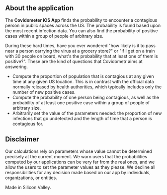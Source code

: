 ## About the application

The **Covidometer iOS App** finds the probability to encounter a contagious person in public spaces across the US. The probability is found based upon the most recent infection data. You can also find the probability of positive cases within a group of people of arbitrary size.

During these hard times, have you ever wondered "how likely is it to pass near a person carrying the virus at a grocery store?" or "if I get on a train with 30 people on board, what's the probability that at least one of them is positive?". 
These are the kind of questions that Covidometr aims at answering.

- Compute the proportion of population that is contagious at any given time at any given US location. This is in contrast with the official data normally released by health authorities, which typically includes only the number of new positive cases.
- Compute the probability of one person being contagious, as well as the probability of at least one positive case within a group of people of arbitrary size.
- Arbitrarily set the value of the parameters needed: the proportion of new infections that go undetected and the length of time that a person is contagious for.

## Disclaimer

Our calculations rely on parameters whose value cannot be determined precisely at the current moment. We warn users that the probabilities computed by our applications can be very far from the real ones, and we allow the users to set the parameter values as they please. We decline all responsibilities for any decision made based on our app by individuals, organizations, or entities.

Made in Silicon Valley. 
